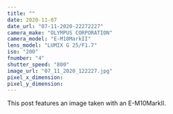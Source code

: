 ```yaml
---
title: ""
date: 2020-11-07
date_url: "07-11-2020-22272227"
camera_make: "OLYMPUS CORPORATION"
camera_model: "E-M10MarkII"
lens_model: "LUMIX G 25/F1.7"
iso: "200"
fnumber: "4"
shutter_speed: "800"
image_url: "07_11_2020_122227.jpg"
pixel_x_dimension: 
pixel_y_dimension: 
---
```


This post features an image taken with an E-M10MarkII.